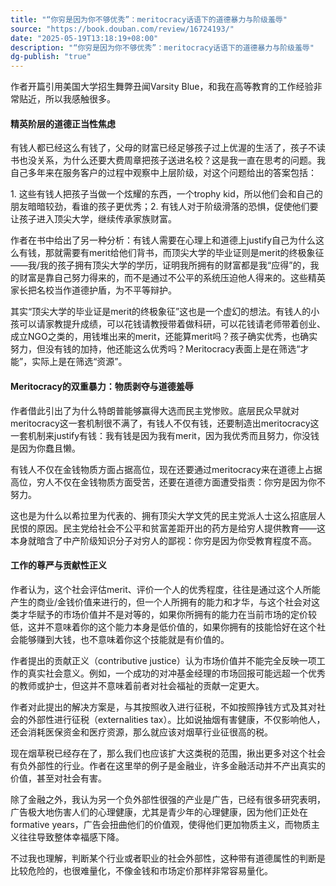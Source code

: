 ```yaml
---
title: "“你穷是因为你不够优秀”：meritocracy话语下的道德暴力与阶级羞辱"
source: "https://book.douban.com/review/16724193/"
date: "2025-05-19T13:18:19+08:00"
description: "“你穷是因为你不够优秀”：meritocracy话语下的道德暴力与阶级羞辱"
dg-publish: "true"
---
```

作者开篇引用美国大学招生舞弊丑闻Varsity Blue，和我在高等教育的工作经验非常贴近，所以我感触很多。

#### 精英阶层的道德正当性焦虑

有钱人都已经这么有钱了，父母的财富已经足够孩子过上优渥的生活了，孩子不读书也没关系，为什么还要大费周章把孩子送进名校？这是我一直在思考的问题。我自己多年来在服务客户的过程中观察中上层阶级，对这个问题给出的答案包括：

1\. 这些有钱人把孩子当做一个炫耀的东西，一个trophy kid，所以他们会和自己的朋友暗暗较劲，看谁的孩子更优秀；2. 有钱人对于阶级滑落的恐惧，促使他们要让孩子进入顶尖大学，继续传承家族财富。

作者在书中给出了另一种分析：有钱人需要在心理上和道德上justify自己为什么这么有钱，那就需要有merit给他们背书，而顶尖大学的毕业证则是merit的终极象征——我/我的孩子拥有顶尖大学的学历，证明我所拥有的财富都是我“应得”的，我的财富是靠自己努力得来的，而不是通过不公平的系统压迫他人得来的。这些精英家长把名校当作道德护盾，为不平等辩护。

其实“顶尖大学的毕业证是merit的终极象征”这也是一个虚幻的想法。有钱人的小孩可以请家教提升成绩，可以花钱请教授带着做科研，可以花钱请老师带着创业、成立NGO之类的，用钱堆出来的merit，还能算merit吗？孩子确实优秀，也确实努力，但没有钱的加持，他还能这么优秀吗？Meritocracy表面上是在筛选“才能”，实际上是在筛选“资源”。

#### Meritocracy的双重暴力：物质剥夺与道德羞辱

作者借此引出了为什么特朗普能够赢得大选而民主党惨败。底层民众早就对meritocracy这一套机制很不满了，有钱人不仅有钱，还要制造出meritocracy这一套机制来justify有钱：我有钱是因为我有merit，因为我优秀而且努力，你没钱是因为你蠢且懒。

有钱人不仅在金钱物质方面占据高位，现在还要通过meritocracy来在道德上占据高位，穷人不仅在金钱物质方面受苦，还要在道德方面遭受指责：你穷是因为你不努力。

这也是为什么以希拉里为代表的、拥有顶尖大学文凭的民主党派人士这么招底层人民恨的原因。民主党给社会不公平和贫富差距开出的药方是给穷人提供教育——这本身就暗含了中产阶级知识分子对穷人的鄙视：你穷是因为你受教育程度不高。

#### 工作的尊严与贡献性正义

作者认为，这个社会评估merit、评价一个人的优秀程度，往往是通过这个人所能产生的商业/金钱价值来进行的，但一个人所拥有的能力和才华，与这个社会对这类才华赋予的市场价值并不是对等的，如果你所拥有的能力在当前市场的定价较低，这并不意味着你的这个能力本身是低价值的，如果你拥有的技能恰好在这个社会能够赚到大钱，也不意味着你这个技能就是有价值的。

作者提出的贡献正义（contributive justice）认为市场价值并不能完全反映一项工作的真实社会意义。例如，一个成功的对冲基金经理的市场回报可能远超一个优秀的教师或护士，但这并不意味着前者对社会福祉的贡献一定更大。

作者对此提出的解决方案是，与其按照收入进行征税，不如按照挣钱方式及其对社会的外部性进行征税（externalities tax）。比如说抽烟有害健康，不仅影响他人，还会消耗医保资金和医疗资源，那么就应该对烟草行业征很高的税。

现在烟草税已经存在了，那么我们也应该扩大这类税的范围，揪出更多对这个社会有负外部性的行业。作者在这里举的例子是金融业，许多金融活动并不产出真实的价值，甚至对社会有害。

除了金融之外，我认为另一个负外部性很强的产业是广告，已经有很多研究表明，广告极大地伤害人们的心理健康，尤其是青少年的心理健康，因为他们正处在formative years，广告会扭曲他们的价值观，使得他们更加物质主义，而物质主义往往导致整体幸福感下降。

不过我也理解，判断某个行业或者职业的社会外部性，这种带有道德属性的判断是比较危险的，也很难量化，不像金钱和市场定价那样非常容易量化。
